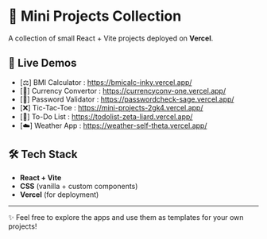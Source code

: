 # 🌟 Mini Projects Collection

A collection of small React + Vite projects deployed on **Vercel**.

## 🚀 Live Demos

- [⚖️] BMI Calculator : https://bmicalc-inky.vercel.app/
- [💱] Currency Convertor : https://currencyconv-one.vercel.app/
- [🔑] Password Validator : https://passwordcheck-sage.vercel.app/
- [❌] Tic-Tac-Toe : https://mini-projects-2gk4.vercel.app/
- [📃] To-Do List : https://todolist-zeta-liard.vercel.app/
- [☁️] Weather App : https://weather-self-theta.vercel.app/
  
## 🛠️ Tech Stack
- **React + Vite**
- **CSS** (vanilla + custom components)
- **Vercel** (for deployment)

---
✨ Feel free to explore the apps and use them as templates for your own projects!



